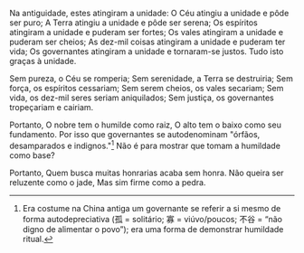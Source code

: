 Na antiguidade, estes atingiram a unidade:
O Céu atingiu a unidade e pôde ser puro;
A Terra atingiu a unidade e pôde ser serena;
Os espíritos atingiram a unidade e puderam ser fortes;
Os vales atingiram a unidade e puderam ser cheios;
As dez-mil coisas atingiram a unidade e puderam ter vida;
Os governantes atingiram a unidade e tornaram-se justos.
Tudo isto graças à unidade.

Sem pureza, o Céu se romperia;
Sem serenidade, a Terra se destruiria;
Sem força, os espíritos cessariam;
Sem serem cheios, os vales secariam;
Sem vida, os dez-mil seres seriam aniquilados;
Sem justiça, os governantes tropeçariam e cairiam.

Portanto,
O nobre tem o humilde como raiz,
O alto tem o baixo como seu fundamento.
Por isso que governantes se autodenominam "órfãos, desamparados e indignos."[^1]
Não é para mostrar que tomam a humildade como base? 

Portanto,
Quem busca muitas honrarias acaba sem honra.
Não queira ser reluzente como o jade,
Mas sim firme como a pedra.

[^1]: Era costume na China antiga um governante se referir a si mesmo de forma autodepreciativa (孤 = solitário; 寡 = viúvo/poucos; 不谷 = “não digno de alimentar o povo”); era uma forma de demonstrar humildade ritual.

